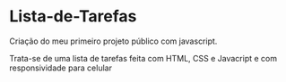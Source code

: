 # Lista-de-Tarefas

Criação do meu primeiro projeto público com javascript.

Trata-se de uma lista de tarefas feita com HTML, CSS e Javacript e com responsividade para celular
